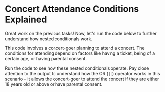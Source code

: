 # Concert Attendance Conditions Explained

Great work on the previous tasks! Now, let's run the code below to further understand how nested conditionals work.

This code involves a concert-goer planning to attend a concert. The conditions for attending depend on factors like having a ticket, being of a certain age, or having parental consent.

Run the code to see how these nested conditionals operate. Pay close attention to the output to understand how the OR (`||`) operator works in this scenario – it allows the concert-goer to attend the concert if they are either 18 years old or above or have parental consent.